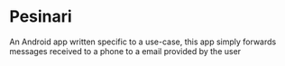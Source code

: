 # Pesinari
An Android app written specific to a use-case,  this app simply forwards messages received to a phone to a email provided by the user
